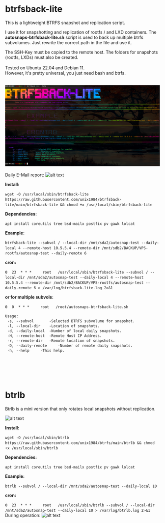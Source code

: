 # btrfsback-lite
This is a lightweight BTRFS snapshot and replication script.

I use it for snapshotting and replication of rootfs / and LXD containers.
The **autosnaps-btrfsback-lite.sh** script is used to back up multiple btrfs subvolumes. 
Just rewrite the correct path in the file and use it.

The SSH-Key must be copied to the remote host.
The folders for snapshots (rootfs, LXDs) must also be created.
<br/>
<br/>
Tested on Ubuntu 22.04 and Debian 11.
<br/>
However, it's pretty universal, you just need bash and btrfs.
<br/>
<br/>
	  
![alt text](https://raw.githubusercontent.com/unix1984/btrfs/main/img/btrfsback-lite-help.png)
<br/>
<br/>
Daily E-Mail report:
![alt text](https://raw.githubusercontent.com/unix1984/btrfsback-lite/main/img/Backup-Email-Report.png)
<br/>

**Install:**

```wget -O /usr/local/sbin/btrfsback-lite https://raw.githubusercontent.com/unix1984/btrfsback-lite/main/btrfsback-lite && chmod +x /usr/local/sbin/btrfsback-lite```


**Dependencies:**

```apt install coreutils tree bsd-mailx postfix pv gawk lolcat```


**Example:**

```btrfsback-lite --subvol / --local-dir /mnt/sda2/autosnap-test --daily-local 4 --remote-host 10.5.5.4 --remote-dir /mnt/sdb2/BACKUP/VPS-rootfs/autosnap-test --daily-remote 6```



**cron:**

```0  23  * * *     root   /usr/local/sbin/btrfsback-lite --subvol / --local-dir /mnt/sda2/autosnap-test --daily-local 4 --remote-host 10.5.5.4 --remote-dir /mnt/sdb2/BACKUP/VPS-rootfs/autosnap-test --daily-remote 6 > /var/log/btrfsback-lite.log 2>&1```


**or for multiple subvols:**

```0  0  * * *     root   /root/autosnaps-btrfsback-lite.sh```



```
Usage:
 -s, --subvol		-Selected BTRFS subvolume for snapshot.
 -l, --local-dir	-Location of snapshots.
 -d, --daily-local	-Number of local daily snapshots.
 -H, --remote-host	-Remote Host IP Address.
 -r, --remote-dir	-Remote location of snapshots.
 -D, --daily-remote     -Number of remote daily snapshots.
 -h, --help		-This help.
```

<br/>
<br/>
<br/>
<br/>

# btrlb
Btrlb is a mini version that only rotates local snapshots without replication.

![alt text](https://raw.githubusercontent.com/unix1984/btrfs/main/img/btrlb-help.png)

**Install:**

```wget -O /usr/local/sbin/btrlb https://raw.githubusercontent.com/unix1984/btrfs/main/btrlb && chmod +x /usr/local/sbin/btrlb```


**Dependencies:**

```apt install coreutils tree bsd-mailx postfix pv gawk lolcat```


**Example:**

```btrlb --subvol / --local-dir /mnt/sda2/autosnap-test --daily-local 10```



**cron:**

```0  23  * * *     root   /usr/local/sbin/btrlb --subvol / --local-dir /mnt/sda2/autosnap-test --daily-local 10 > /var/log/btrlb.log 2>&1```
<br/>
During operation:
![alt text](https://raw.githubusercontent.com/unix1984/btrfs/main/img/btrlb-operation.png)


